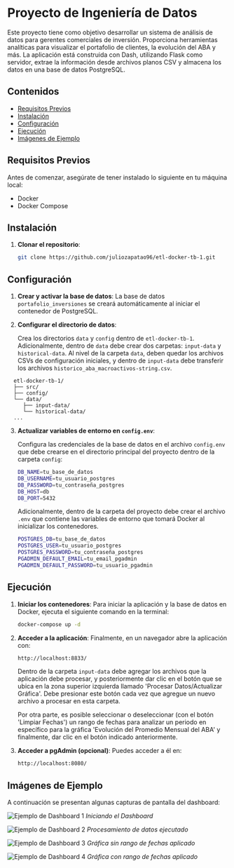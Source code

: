 # Proyecto de Ingeniería de Datos

Este proyecto tiene como objetivo desarrollar un sistema de análisis de datos para gerentes comerciales de inversión. Proporciona herramientas analíticas para visualizar el portafolio de clientes, la evolución del ABA y más. La aplicación está construida con Dash, utilizando Flask como servidor, extrae la información desde archivos planos CSV y almacena los datos en una base de datos PostgreSQL.

## Contenidos
- [Requisitos Previos](#requisitos-previos)
- [Instalación](#instalación)
- [Configuración](#configuración)
- [Ejecución](#ejecución)
- [Imágenes de Ejemplo](#imágenes-de-ejemplo)

## Requisitos Previos

Antes de comenzar, asegúrate de tener instalado lo siguiente en tu máquina local:
- Docker
- Docker Compose

## Instalación

1. **Clonar el repositorio**:
   ```bash
   git clone https://github.com/juliozapatao96/etl-docker-tb-1.git
   ```

## Configuración

1. **Crear y activar la base de datos**:
   La base de datos `portafolio_inversiones` se creará automáticamente al iniciar el contenedor de PostgreSQL.


2. **Configurar el directorio de datos**:

   Crea los directorios `data` y `config` dentro de `etl-docker-tb-1`. Adicionalmente, dentro de `data` debe crear dos carpetas: `input-data` y `historical-data`. Al nivel de la carpeta `data`, deben quedar los archivos CSVs de configuración iniciales, y dentro de `input-data` debe transferir los archivos `historico_aba_macroactivos-string.csv`.
   

 ```plaintext
   etl-docker-tb-1/
   ├── src/
   ├── config/
   └── data/
      ├── input-data/
      └── historical-data/
   ...
 ```

3. **Actualizar variables de entorno en `config.env`**:

   Configura las credenciales de la base de datos en el archivo `config.env` que debe crearse en el directorio principal del proyecto dentro de la carpeta `config`:
   ```bash
   DB_NAME=tu_base_de_datos
   DB_USERNAME=tu_usuario_postgres
   DB_PASSWORD=tu_contraseña_postgres
   DB_HOST=db
   DB_PORT=5432
   ```

   Adicionalmente, dentro de la carpeta del proyecto debe crear el archivo `.env` que contiene las variables de entorno que tomará Docker al inicializar los contenedores.
   ```bash
   POSTGRES_DB=tu_base_de_datos
   POSTGRES_USER=tu_usuario_postgres
   POSTGRES_PASSWORD=tu_contraseña_postgres
   PGADMIN_DEFAULT_EMAIL=tu_email_pgadmin
   PGADMIN_DEFAULT_PASSWORD=tu_usuario_pgadmin
   ```

## Ejecución

1. **Iniciar los contenedores**:
   Para iniciar la aplicación y la base de datos en Docker, ejecuta el siguiente comando en la terminal:
   ```bash
   docker-compose up -d

2. **Acceder a la aplicación**:
   Finalmente, en un navegador abre la aplicación con:
   ```bash
   http://localhost:8833/
   ```

   Dentro de la carpeta `input-data` debe agregar los archivos que la aplicación debe procesar, y posteriormente dar clic en el botón que se ubica en la zona superior izquierda llamado 'Procesar Datos/Actualizar Gráfica'. Debe presionar este botón cada vez que agregue un nuevo archivo a procesar en esta carpeta.

   Por otra parte, es posible seleccionar o deseleccionar (con el botón 'Limpiar Fechas') un rango de fechas para analizar un periodo en específico para la gráfica 'Evolución del Promedio Mensual del ABA' y finalmente, dar clic en el botón indicado anteriormente.

3. **Acceder a pgAdmin (opcional)**: Puedes acceder a él en:
   ```bash
   http://localhost:8080/

## Imágenes de Ejemplo

A continuación se presentan algunas capturas de pantalla del dashboard:

![Ejemplo de Dashboard 1](images/img-dash-1.png)
*Iniciando el Dashboard*

![Ejemplo de Dashboard 2](images/img-dash-2.png)
*Procesamiento de datos ejecutado*

![Ejemplo de Dashboard 3](images/img-dash-3.png)
*Gráfica sin rango de fechas aplicado*

![Ejemplo de Dashboard 4](images/img-dash-4.png)
*Gráfica con rango de fechas aplicado*
